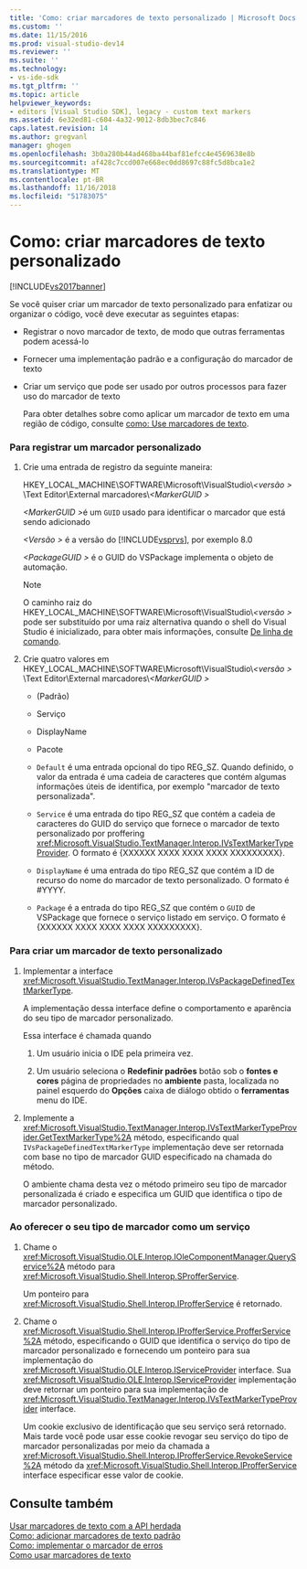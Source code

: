 ```yaml
---
title: 'Como: criar marcadores de texto personalizado | Microsoft Docs'
ms.custom: ''
ms.date: 11/15/2016
ms.prod: visual-studio-dev14
ms.reviewer: ''
ms.suite: ''
ms.technology:
- vs-ide-sdk
ms.tgt_pltfrm: ''
ms.topic: article
helpviewer_keywords:
- editors [Visual Studio SDK], legacy - custom text markers
ms.assetid: 6e32ed81-c604-4a32-9012-8db3bec7c846
caps.latest.revision: 14
ms.author: gregvanl
manager: ghogen
ms.openlocfilehash: 3b0a280b44ad468ba44baf81efcc4e4569638e8b
ms.sourcegitcommit: af428c7ccd007e668ec0dd8697c88fc5d8bca1e2
ms.translationtype: MT
ms.contentlocale: pt-BR
ms.lasthandoff: 11/16/2018
ms.locfileid: "51783075"
---
```

# <a name="how-to-create-custom-text-markers"></a>Como: criar marcadores de texto personalizado
[!INCLUDE[vs2017banner](../includes/vs2017banner.md)]

Se você quiser criar um marcador de texto personalizado para enfatizar ou organizar o código, você deve executar as seguintes etapas:  
  
- Registrar o novo marcador de texto, de modo que outras ferramentas podem acessá-lo  
  
- Fornecer uma implementação padrão e a configuração do marcador de texto  
  
- Criar um serviço que pode ser usado por outros processos para fazer uso do marcador de texto  
  
  Para obter detalhes sobre como aplicar um marcador de texto em uma região de código, consulte [como: Use marcadores de texto](../extensibility/how-to-use-text-markers.md).  
  
### <a name="to-register-a-custom-marker"></a>Para registrar um marcador personalizado  
  
1. Crie uma entrada de registro da seguinte maneira:  
  
    HKEY_LOCAL_MACHINE\SOFTWARE\Microsoft\VisualStudio\\*\<versão >* \Text Editor\External marcadores\\*\<MarkerGUID >*  
  
    <em>\<MarkerGUID ></em>é um `GUID` usado para identificar o marcador que está sendo adicionado  
  
    *\<Versão >* é a versão do [!INCLUDE[vsprvs](../includes/vsprvs-md.md)], por exemplo 8.0  
  
    *\<PackageGUID >* é o GUID do VSPackage implementa o objeto de automação.  
  
   > [!NOTE]
   >  O caminho raiz do HKEY_LOCAL_MACHINE\SOFTWARE\Microsoft\VisualStudio\\*\<versão >* pode ser substituído por uma raiz alternativa quando o shell do Visual Studio é inicializado, para obter mais informações, consulte [De linha de comando](../extensibility/command-line-switches-visual-studio-sdk.md).  
  
2. Crie quatro valores em HKEY_LOCAL_MACHINE\SOFTWARE\Microsoft\VisualStudio\\*\<versão >* \Text Editor\External marcadores\\*\<MarkerGUID >*  
  
   -   (Padrão)  
  
   -   Serviço  
  
   -   DisplayName  
  
   -   Pacote  
  
   -   `Default` é uma entrada opcional do tipo REG_SZ. Quando definido, o valor da entrada é uma cadeia de caracteres que contém algumas informações úteis de identifica, por exemplo "marcador de texto personalizada".  
  
   -   `Service` é uma entrada do tipo REG_SZ que contém a cadeia de caracteres do GUID do serviço que fornece o marcador de texto personalizado por proffering <xref:Microsoft.VisualStudio.TextManager.Interop.IVsTextMarkerTypeProvider>. O formato é {XXXXXX XXXX XXXX XXXX XXXXXXXXX}.  
  
   -   `DisplayName` é uma entrada do tipo REG_SZ que contém a ID de recurso do nome do marcador de texto personalizado. O formato é #YYYY.  
  
   -   `Package` é a entrada do tipo REG_SZ que contém o `GUID` de VSPackage que fornece o serviço listado em serviço. O formato é {XXXXXX XXXX XXXX XXXX XXXXXXXXX}.  
  
### <a name="to-create-a-custom-text-marker"></a>Para criar um marcador de texto personalizado  
  
1.  Implementar a interface <xref:Microsoft.VisualStudio.TextManager.Interop.IVsPackageDefinedTextMarkerType>.  
  
     A implementação dessa interface define o comportamento e aparência do seu tipo de marcador personalizado.  
  
     Essa interface é chamada quando  
  
    1.  Um usuário inicia o IDE pela primeira vez.  
  
    2.  Um usuário seleciona o **Redefinir padrões** botão sob o **fontes e cores** página de propriedades no **ambiente** pasta, localizada no painel esquerdo do  **Opções** caixa de diálogo obtido o **ferramentas** menu do IDE.  
  
2.  Implemente a <xref:Microsoft.VisualStudio.TextManager.Interop.IVsTextMarkerTypeProvider.GetTextMarkerType%2A> método, especificando qual `IVsPackageDefinedTextMarkerType` implementação deve ser retornada com base no tipo de marcador GUID especificado na chamada do método.  
  
     O ambiente chama desta vez o método primeiro seu tipo de marcador personalizada é criado e especifica um GUID que identifica o tipo de marcador personalizado.  
  
### <a name="to-proffer-your-marker-type-as-a-service"></a>Ao oferecer o seu tipo de marcador como um serviço  
  
1.  Chame o <xref:Microsoft.VisualStudio.OLE.Interop.IOleComponentManager.QueryService%2A> método para <xref:Microsoft.VisualStudio.Shell.Interop.SProfferService>.  
  
     Um ponteiro para <xref:Microsoft.VisualStudio.Shell.Interop.IProfferService> é retornado.  
  
2.  Chame o <xref:Microsoft.VisualStudio.Shell.Interop.IProfferService.ProfferService%2A> método, especificando o GUID que identifica o serviço do tipo de marcador personalizado e fornecendo um ponteiro para sua implementação do <xref:Microsoft.VisualStudio.OLE.Interop.IServiceProvider> interface. Sua <xref:Microsoft.VisualStudio.OLE.Interop.IServiceProvider> implementação deve retornar um ponteiro para sua implementação de <xref:Microsoft.VisualStudio.TextManager.Interop.IVsTextMarkerTypeProvider> interface.  
  
     Um cookie exclusivo de identificação que seu serviço será retornado. Mais tarde você pode usar esse cookie revogar seu serviço do tipo de marcador personalizadas por meio da chamada a <xref:Microsoft.VisualStudio.Shell.Interop.IProfferService.RevokeService%2A> método da <xref:Microsoft.VisualStudio.Shell.Interop.IProfferService> interface especificar esse valor de cookie.  
  
## <a name="see-also"></a>Consulte também  
 [Usar marcadores de texto com a API herdada](../extensibility/using-text-markers-with-the-legacy-api.md)   
 [Como: adicionar marcadores de texto padrão](../extensibility/how-to-add-standard-text-markers.md)   
 [Como: implementar o marcador de erros](../extensibility/how-to-implement-error-markers.md)   
 [Como usar marcadores de texto](../extensibility/how-to-use-text-markers.md)

